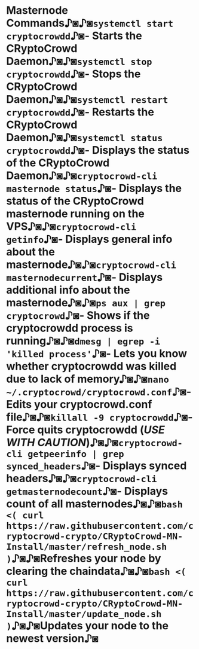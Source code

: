 # Masternode Commands♪◙♪◙`systemctl start cryptocrowdd`♪◙\- Starts the CRyptoCrowd Daemon♪◙♪◙`systemctl stop cryptocrowdd`♪◙\- Stops the CRyptoCrowd Daemon♪◙♪◙`systemctl restart cryptocrowdd`♪◙\- Restarts the CRyptoCrowd Daemon♪◙♪◙`systemctl status cryptocrowdd`♪◙\- Displays the status of the CRyptoCrowd Daemon♪◙♪◙`cryptocrowd-cli masternode status`♪◙\- Displays the status of the CRyptoCrowd masternode running on the VPS♪◙♪◙`cryptocrowd-cli getinfo`♪◙\- Displays general info about the masternode♪◙♪◙`cryptocrowd-cli masternodecurrent`♪◙\- Displays additional info about the masternode♪◙♪◙`ps aux | grep cryptocrowd`♪◙\- Shows if the cryptocrowdd process is running♪◙♪◙`dmesg | egrep -i 'killed process'`♪◙\- Lets you know whether cryptocrowdd was killed due to lack of memory♪◙♪◙`nano ~/.cryptocrowd/cryptocrowd.conf`♪◙\- Edits your cryptocrowd.conf file♪◙♪◙`killall -9 cryptocrowdd`♪◙\- Force quits cryptocrowdd (*USE WITH CAUTION*)♪◙♪◙`cryptocrowd-cli getpeerinfo | grep synced_headers`♪◙\- Displays synced headers♪◙♪◙`cryptocrowd-cli getmasternodecount`♪◙\- Displays count of all masternodes♪◙♪◙`bash <( curl https://raw.githubusercontent.com/cryptocrowd-crypto/CRyptoCrowd-MN-Install/master/refresh_node.sh )`♪◙♪◙Refreshes your node by clearing the chaindata♪◙♪◙`bash <( curl https://raw.githubusercontent.com/cryptocrowd-crypto/CRyptoCrowd-MN-Install/master/update_node.sh )`♪◙♪◙Updates your node to the newest version♪◙